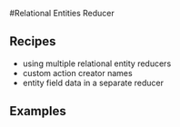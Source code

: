 #Relational Entities Reducer

## Recipes
- using multiple relational entity reducers
- custom action creator names
- entity field data in a separate reducer

## Examples
